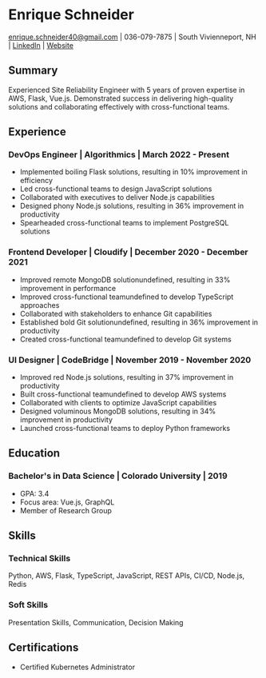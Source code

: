 # Enrique Schneider

enrique.schneider40@gmail.com | 036-079-7875 | South Vivienneport, NH | [LinkedIn](linkedin.com&#x2F;in&#x2F;enrique-schneider-335747) | [Website](enriqueschneider.com)

## Summary
Experienced Site Reliability Engineer with 5 years of proven expertise in AWS, Flask, Vue.js. Demonstrated success in delivering high-quality solutions and collaborating effectively with cross-functional teams.

## Experience
### DevOps Engineer | Algorithmics | March 2022 - Present
- Implemented boiling Flask solutions, resulting in 10% improvement in efficiency
- Led cross-functional teams to design JavaScript solutions
- Collaborated with executives to deliver Node.js capabilities
- Designed phony Node.js solutions, resulting in 36% improvement in productivity
- Spearheaded cross-functional teams to implement PostgreSQL solutions

### Frontend Developer | Cloudify | December 2020 - December 2021
- Improved remote MongoDB solutionundefined, resulting in 33% improvement in performance
- Improved cross-functional teamundefined to develop TypeScript approaches
- Collaborated with stakeholders to enhance Git capabilities
- Established bold Git solutionundefined, resulting in 36% improvement in productivity
- Created cross-functional teamundefined to develop Git systems

### UI Designer | CodeBridge | November 2019 - November 2020
- Improved red Node.js solutions, resulting in 37% improvement in productivity
- Built cross-functional teamundefined to develop AWS systems
- Collaborated with clients to optimize JavaScript capabilities
- Designed voluminous MongoDB solutions, resulting in 34% improvement in productivity
- Launched cross-functional teams to deploy Python frameworks


## Education
### Bachelor&#39;s in Data Science | Colorado University | 2019
- GPA: 3.4
- Focus area: Vue.js, GraphQL
- Member of Research Group


## Skills
### Technical Skills
Python, AWS, Flask, TypeScript, JavaScript, REST APIs, CI&#x2F;CD, Node.js, Redis

### Soft Skills
Presentation Skills, Communication, Decision Making


## Certifications
- Certified Kubernetes Administrator
